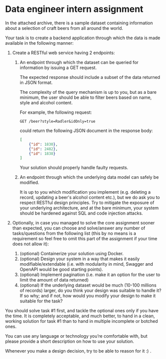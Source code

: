 # Data engineer intern assignment

In the attached archive, there is a sample dataset containing information about a selection of craft beers from all around the world.

Your task is to create a backend application through which the data is made available in the following manner:

1. Create a RESTful web service having 2 endpoints:

    1. An endpoint through which the dataset can be queried for information by issuing a GET request.
    
        The expected response should include a subset of the data returned in JSON format.
    
        The complexity of the query mechanism is up to you, but as a bare minimum, the user should be able to filter beers based on name, style and alcohol content.

        For example, the following request:

        `GET /beer?style=Radler&idOnly=true`

        could return the following JSON document in the response body:

        ```json
        [
            {"id": 1830},
            {"id": 2482},
            {"id": 1838}
        ]
        ```

        Your solution should properly handle faulty requests.

    2. An endpoint through which the underlying data model can safely be modified.

        It is up to you which modification you implement (e.g. deleting a record, updating a beer's alcohol content etc.), but we do ask you to respect RESTful design principles. Try to mitigate the exposure of your underlying architecture, and at the bare minimum, your system should be hardened against SQL and code injection attacks.

2. Optionally, in case you managed to solve the core assignment sooner than expected, you can choose and solve/answer any number of tasks/questions from the following list (this by no means is a requirement so feel free to omit this part of the assignment if your time does not allow it):

    1. (optional) Containerize your solution using Docker.
    2. (optional) Design your system in a way that makes it easily modifiable/extendable (i.e. with modularity in mind, Swagger and OpenAPI would be good starting points).
    3. (optional) Implement pagination (i.e. make it an option for the user to limit the amount of data returned)
    4. (optional) If the underlying dataset would be much (10-100 millions of records) larger, do you think your design was suitable to handle it? If so why; and if not, how would you modify your design to make it suitable for the task?

You should solve task #1 first, and tackle the optional ones only if you have the time. It is completely acceptable, and much better, to hand in a clean, working solution for task #1 than to hand in multiple incomplete or botched ones.

You can use any language or technology you’re comfortable with, but please provide a short description on how to use your solution.

Whenever you make a design decision, try to be able to reason for it :) .
